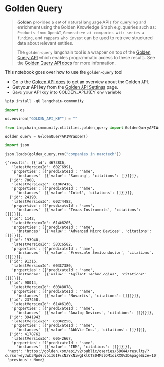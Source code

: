 # Golden Query

>[Golden](https://golden.com) provides a set of natural language APIs for querying and enrichment using the Golden Knowledge Graph e.g. queries such as: `Products from OpenAI`, `Generative ai companies with series a funding`, and `rappers who invest` can be used to retrieve structured data about relevant entities.
>
>The `golden-query` langchain tool is a wrapper on top of the [Golden Query API](https://docs.golden.com/reference/query-api) which enables programmatic access to these results.
>See the [Golden Query API docs](https://docs.golden.com/reference/query-api) for more information.


This notebook goes over how to use the `golden-query` tool.

- Go to the [Golden API docs](https://docs.golden.com/) to get an overview about the Golden API.
- Get your API key from the [Golden API Settings](https://golden.com/settings/api) page.
- Save your API key into GOLDEN_API_KEY env variable


```python
%pip install -qU langchain-community
```


```python
import os

os.environ["GOLDEN_API_KEY"] = ""
```


```python
from langchain_community.utilities.golden_query import GoldenQueryAPIWrapper
```


```python
golden_query = GoldenQueryAPIWrapper()
```


```python
import json

json.loads(golden_query.run("companies in nanotech"))
```



```output
{'results': [{'id': 4673886,
   'latestVersionId': 60276991,
   'properties': [{'predicateId': 'name',
     'instances': [{'value': 'Samsung', 'citations': []}]}]},
  {'id': 7008,
   'latestVersionId': 61087416,
   'properties': [{'predicateId': 'name',
     'instances': [{'value': 'Intel', 'citations': []}]}]},
  {'id': 24193,
   'latestVersionId': 60274482,
   'properties': [{'predicateId': 'name',
     'instances': [{'value': 'Texas Instruments', 'citations': []}]}]},
  {'id': 1142,
   'latestVersionId': 61406205,
   'properties': [{'predicateId': 'name',
     'instances': [{'value': 'Advanced Micro Devices', 'citations': []}]}]},
  {'id': 193948,
   'latestVersionId': 58326582,
   'properties': [{'predicateId': 'name',
     'instances': [{'value': 'Freescale Semiconductor', 'citations': []}]}]},
  {'id': 91316,
   'latestVersionId': 60387380,
   'properties': [{'predicateId': 'name',
     'instances': [{'value': 'Agilent Technologies', 'citations': []}]}]},
  {'id': 90014,
   'latestVersionId': 60388078,
   'properties': [{'predicateId': 'name',
     'instances': [{'value': 'Novartis', 'citations': []}]}]},
  {'id': 237458,
   'latestVersionId': 61406160,
   'properties': [{'predicateId': 'name',
     'instances': [{'value': 'Analog Devices', 'citations': []}]}]},
  {'id': 3941943,
   'latestVersionId': 60382250,
   'properties': [{'predicateId': 'name',
     'instances': [{'value': 'AbbVie Inc.', 'citations': []}]}]},
  {'id': 4178762,
   'latestVersionId': 60542667,
   'properties': [{'predicateId': 'name',
     'instances': [{'value': 'IBM', 'citations': []}]}]}],
 'next': 'https://golden.com/api/v2/public/queries/59044/results/?cursor=eyJwb3NpdGlvbiI6IFsxNzYxNiwgIklCTS04M1lQM1oiXX0%3D&pageSize=10',
 'previous': None}
```
